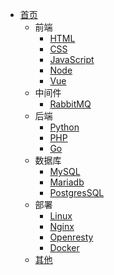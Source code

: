 - [首页](/)
  - 前端
    - [HTML](/zh-cn/html/)
    - [CSS](/zh-cn/css/)
    - [JavaScript](/zh-cn/js/)
    - [Node](/zh-cn/node/)
    - [Vue](/zh-cn/vue/)
  - 中间件
    - [RabbitMQ](/zh-cn/rabbitmq/)
  - 后端
    - [Python](/zh-cn/python/)
    - [PHP](/zh-cn/php/)
    - [Go](/zh-cn/go/)
  - 数据库
    - [MySQL](/zh-cn/mysql/)
    - [Mariadb](/zh-cn/mariadb/)
    - [PostgresSQL](/zh-cn/postgressql/)
  - 部署
    - [Linux](/zh-cn/linux/)
    - [Nginx](/zh-cn/nginx/)
    - [Openresty](/zh-cn/openresty/)
    - [Docker](/zh-cn/docker/)
  - [其他](/zh-cn/other/)